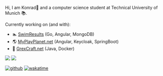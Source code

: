 Hi, I am Konrad👋 and a computer science student at Technical University of Munich 📚.

Currently working on (and with):
 - 🏊 [SwimResults](https://github.com/SwimResults) (Go, Angular, MongoDB)
 - 🌎 [MyPlayPlanet.net](https://myplayplanet.net) (Angular, Keycloak, SpringBoot)
 - 🐺 [GrexCraft.net](https://github.com/GrexCraft) (Java, Docker)

![](https://github-readme-stats.vercel.app/api/?username=konrad2002&theme=tokyonight&hide_border=true&bg_color=0d1117&text_color=7a8490&title_color=ffffff)
![](https://github-readme-stats.vercel.app/api/wakatime?username=konrad2002&layout=compact&langs_count=22&theme=tokyonight&hide_border=true&bg_color=0d1117&text_color=7a8490&title_color=ffffff)

[![github](https://img.shields.io/github/followers/konrad2002?logo=github&style=flat-square)](https://github.com/konrad2002?tab=followers)
[![wakatime](https://wakatime.com/badge/user/c815fb75-a23b-4831-b153-0f2e66f77e07.svg?style=flat-square)](https://wakatime.com/@c815fb75-a23b-4831-b153-0f2e66f77e07)

<!--
**konrad2002/konrad2002** is a ✨ _special_ ✨ repository because its `README.md` (this file) appears on your GitHub profile.

Here are some ideas to get you started:

- 🔭 I’m currently working on ...
- 🌱 I’m currently learning ...
- 👯 I’m looking to collaborate on ...
- 🤔 I’m looking for help with ...
- 💬 Ask me about ...
- 📫 How to reach me: ...
- 😄 Pronouns: ...
- ⚡ Fun fact: ...
-->
